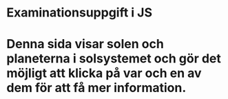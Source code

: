 # Examinationsuppgift i JS

# Denna sida visar solen och planeterna i solsystemet och gör det möjligt att klicka på var och en av dem för att få mer information.
